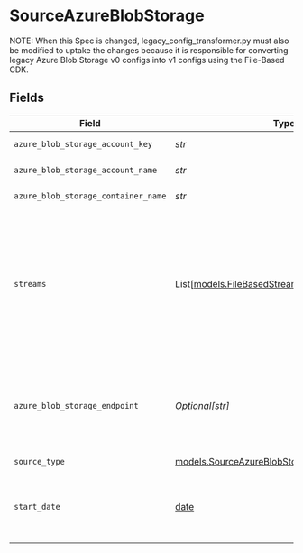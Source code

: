 # SourceAzureBlobStorage

NOTE: When this Spec is changed, legacy_config_transformer.py must also be modified to uptake the changes
because it is responsible for converting legacy Azure Blob Storage v0 configs into v1 configs using the File-Based CDK.


## Fields

| Field                                                                                                                                                                                                                                                                                                                                              | Type                                                                                                                                                                                                                                                                                                                                               | Required                                                                                                                                                                                                                                                                                                                                           | Description                                                                                                                                                                                                                                                                                                                                        | Example                                                                                                                                                                                                                                                                                                                                            |
| -------------------------------------------------------------------------------------------------------------------------------------------------------------------------------------------------------------------------------------------------------------------------------------------------------------------------------------------------- | -------------------------------------------------------------------------------------------------------------------------------------------------------------------------------------------------------------------------------------------------------------------------------------------------------------------------------------------------- | -------------------------------------------------------------------------------------------------------------------------------------------------------------------------------------------------------------------------------------------------------------------------------------------------------------------------------------------------- | -------------------------------------------------------------------------------------------------------------------------------------------------------------------------------------------------------------------------------------------------------------------------------------------------------------------------------------------------- | -------------------------------------------------------------------------------------------------------------------------------------------------------------------------------------------------------------------------------------------------------------------------------------------------------------------------------------------------- |
| `azure_blob_storage_account_key`                                                                                                                                                                                                                                                                                                                   | *str*                                                                                                                                                                                                                                                                                                                                              | :heavy_check_mark:                                                                                                                                                                                                                                                                                                                                 | The Azure blob storage account key.                                                                                                                                                                                                                                                                                                                | Z8ZkZpteggFx394vm+PJHnGTvdRncaYS+JhLKdj789YNmD+iyGTnG+PV+POiuYNhBg/ACS+LKjd%4FG3FHGN12Nd==                                                                                                                                                                                                                                                         |
| `azure_blob_storage_account_name`                                                                                                                                                                                                                                                                                                                  | *str*                                                                                                                                                                                                                                                                                                                                              | :heavy_check_mark:                                                                                                                                                                                                                                                                                                                                 | The account's name of the Azure Blob Storage.                                                                                                                                                                                                                                                                                                      | airbyte5storage                                                                                                                                                                                                                                                                                                                                    |
| `azure_blob_storage_container_name`                                                                                                                                                                                                                                                                                                                | *str*                                                                                                                                                                                                                                                                                                                                              | :heavy_check_mark:                                                                                                                                                                                                                                                                                                                                 | The name of the Azure blob storage container.                                                                                                                                                                                                                                                                                                      | airbytetescontainername                                                                                                                                                                                                                                                                                                                            |
| `streams`                                                                                                                                                                                                                                                                                                                                          | List[[models.FileBasedStreamConfig](../models/filebasedstreamconfig.md)]                                                                                                                                                                                                                                                                           | :heavy_check_mark:                                                                                                                                                                                                                                                                                                                                 | Each instance of this configuration defines a <a href="https://docs.airbyte.com/cloud/core-concepts#stream">stream</a>. Use this to define which files belong in the stream, their format, and how they should be parsed and validated. When sending data to warehouse destination such as Snowflake or BigQuery, each stream is a separate table. |                                                                                                                                                                                                                                                                                                                                                    |
| `azure_blob_storage_endpoint`                                                                                                                                                                                                                                                                                                                      | *Optional[str]*                                                                                                                                                                                                                                                                                                                                    | :heavy_minus_sign:                                                                                                                                                                                                                                                                                                                                 | This is Azure Blob Storage endpoint domain name. Leave default value (or leave it empty if run container from command line) to use Microsoft native from example.                                                                                                                                                                                  | blob.core.windows.net                                                                                                                                                                                                                                                                                                                              |
| `source_type`                                                                                                                                                                                                                                                                                                                                      | [models.SourceAzureBlobStorageAzureBlobStorage](../models/sourceazureblobstorageazureblobstorage.md)                                                                                                                                                                                                                                               | :heavy_check_mark:                                                                                                                                                                                                                                                                                                                                 | N/A                                                                                                                                                                                                                                                                                                                                                |                                                                                                                                                                                                                                                                                                                                                    |
| `start_date`                                                                                                                                                                                                                                                                                                                                       | [date](https://docs.python.org/3/library/datetime.html#date-objects)                                                                                                                                                                                                                                                                               | :heavy_minus_sign:                                                                                                                                                                                                                                                                                                                                 | UTC date and time in the format 2017-01-25T00:00:00.000000Z. Any file modified before this date will not be replicated.                                                                                                                                                                                                                            | 2021-01-01T00:00:00.000000Z                                                                                                                                                                                                                                                                                                                        |